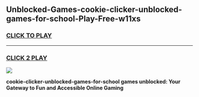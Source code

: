 
## Unblocked-Games-cookie-clicker-unblocked-games-for-school-Play-Free-w11xs
<h3>
<a href="https://premium76.site?title=cookie-clicker-unblocked-games-for-school&ref=18A1">CLICK TO PLAY</a></h3>
<hr>

<h3>
<a href="https://premium76.site?title=cookie-clicker-unblocked-games-for-school&ref=18A1">CLICK 2 PLAY</a>
  
</h3>

<a href="https://premium76.site?title=cookie-clicker-unblocked-games-for-school&ref=18A1"><img src="https://clearcache.store/games.png"></a>


**cookie-clicker-unblocked-games-for-school games unblocked: Your Gateway to Fun and Accessible Online Gaming**
